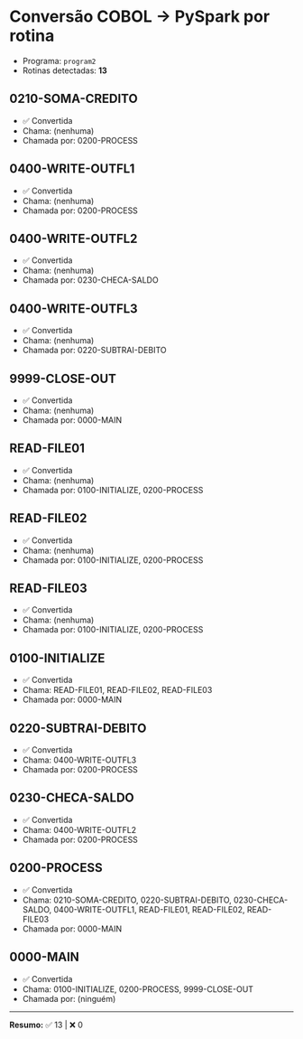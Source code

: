 # Conversão COBOL → PySpark por rotina
- Programa: `program2`
- Rotinas detectadas: **13**

## 0210-SOMA-CREDITO
- ✅ Convertida
- Chama: (nenhuma)
- Chamada por: 0200-PROCESS
## 0400-WRITE-OUTFL1
- ✅ Convertida
- Chama: (nenhuma)
- Chamada por: 0200-PROCESS
## 0400-WRITE-OUTFL2
- ✅ Convertida
- Chama: (nenhuma)
- Chamada por: 0230-CHECA-SALDO
## 0400-WRITE-OUTFL3
- ✅ Convertida
- Chama: (nenhuma)
- Chamada por: 0220-SUBTRAI-DEBITO
## 9999-CLOSE-OUT
- ✅ Convertida
- Chama: (nenhuma)
- Chamada por: 0000-MAIN
## READ-FILE01
- ✅ Convertida
- Chama: (nenhuma)
- Chamada por: 0100-INITIALIZE, 0200-PROCESS
## READ-FILE02
- ✅ Convertida
- Chama: (nenhuma)
- Chamada por: 0100-INITIALIZE, 0200-PROCESS
## READ-FILE03
- ✅ Convertida
- Chama: (nenhuma)
- Chamada por: 0100-INITIALIZE, 0200-PROCESS
## 0100-INITIALIZE
- ✅ Convertida
- Chama: READ-FILE01, READ-FILE02, READ-FILE03
- Chamada por: 0000-MAIN
## 0220-SUBTRAI-DEBITO
- ✅ Convertida
- Chama: 0400-WRITE-OUTFL3
- Chamada por: 0200-PROCESS
## 0230-CHECA-SALDO
- ✅ Convertida
- Chama: 0400-WRITE-OUTFL2
- Chamada por: 0200-PROCESS
## 0200-PROCESS
- ✅ Convertida
- Chama: 0210-SOMA-CREDITO, 0220-SUBTRAI-DEBITO, 0230-CHECA-SALDO, 0400-WRITE-OUTFL1, READ-FILE01, READ-FILE02, READ-FILE03
- Chamada por: 0000-MAIN
## 0000-MAIN
- ✅ Convertida
- Chama: 0100-INITIALIZE, 0200-PROCESS, 9999-CLOSE-OUT
- Chamada por: (ninguém)

---
**Resumo:** ✅ 13 | ❌ 0
